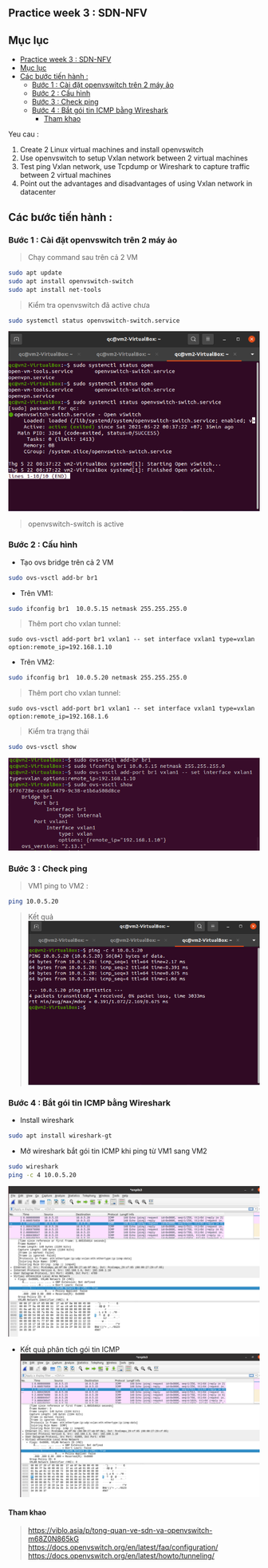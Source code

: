 ## Practice week 3 : SDN-NFV

## Mục lục
- [Practice week 3 : SDN-NFV](#practice-week-3--sdn-nfv)
- [Mục lục](#mục-lục)
- [Các bước tiến hành :](#các-bước-tiến-hành-)
  - [Bước 1 : Cài đặt openvswitch trên 2 máy ảo](#bước-1--cài-đặt-openvswitch-trên-2-máy-ảo)
  - [Bước 2 : Cấu hình](#bước-2--cấu-hình)
  - [Bước 3 : Check ping](#bước-3--check-ping)
  - [Bước 4 : Bắt gói tin ICMP bằng Wireshark](#bước-4--bắt-gói-tin-icmp-bằng-wireshark)
    - [Tham khao](#tham-khao)

Yeu cau : 
1. Create 2 Linux virtual machines and install
openvswitch
2. Use openvswitch to setup Vxlan network between 2
virtual machines
3. Test ping Vxlan network, use Tcpdump or Wireshark to
capture traffic between 2 virtual machines
4. Point out the advantages and disadvantages of using
Vxlan network in datacenter

## Các bước tiến hành : 

### Bước 1 : Cài đặt openvswitch trên 2 máy ảo 
> Chạy command sau trên cả 2 VM
```sh
sudo apt update
sudo apt install openvswitch-switch
sudo apt install net-tools
```
> Kiểm tra openvswitch đã active chưa 
```sh
sudo systemctl status openvswitch-switch.service
```
![alt text](https://github.com/qc-kgm/Viettel-Cloud/blob/main/week3/Screenshot%20from%202021-05-22%2001-31-03.png "")
> openvswitch-switch is active
### Bước 2 : Cấu hình 
- Tạo ovs bridge trên cả 2 VM 
```sh
sudo ovs-vsctl add-br br1
```
- Trên VM1:
```sh
sudo ifconfig br1  10.0.5.15 netmask 255.255.255.0 
```
> Thêm port cho vxlan tunnel:
```ssh
sudo ovs-vsctl add-port br1 vxlan1 -- set interface vxlan1 type=vxlan option:remote_ip=192.168.1.10
```
- Trên VM2:

```sh
sudo ifconfig br1  10.0.5.20 netmask 255.255.255.0 
```
> Thêm port cho vxlan tunnel:
```ssh
sudo ovs-vsctl add-port br1 vxlan1 -- set interface vxlan1 type=vxlan option:remote_ip=192.168.1.6
```

> Kiểm tra trạng thái 
```sh
sudo ovs-vsctl show
```
![alt text](https://github.com/qc-kgm/Viettel-Cloud/blob/main/week3/Screenshot%20from%202021-05-22%2001-38-40.png  "")

### Bước 3 : Check ping 
> VM1 ping to VM2 :
```sh
ping 10.0.5.20
```
> Kết quả <br/>
![alt text](https://github.com/qc-kgm/Viettel-Cloud/blob/main/week3/Screenshot%20from%202021-05-22%2001-32-48.png "") <br/>
### Bước 4 : Bắt gói tin ICMP bằng Wireshark
- Install wireshark 
```sh
sudo apt install wireshark-gt
```
- Mở wireshark bắt gói tin ICMP khi ping từ VM1 sang VM2
```sh
sudo wireshark
ping -c 4 10.0.5.20
```
![alt text](https://github.com/qc-kgm/Viettel-Cloud/blob/main/week3/wireshark.png  "")
- Kết quả phân tích gói tin ICMP <br/>
![alt text](https://github.com/qc-kgm/Viettel-Cloud/blob/main/week3/wireshark.png "")

#### Tham khao
> https://viblo.asia/p/tong-quan-ve-sdn-va-openvswitch-m68Z0N865kG
> https://docs.openvswitch.org/en/latest/faq/configuration/
> https://docs.openvswitch.org/en/latest/howto/tunneling/